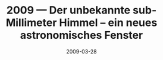 ---
title: "2009 &mdash; Der unbekannte sub-Millimeter Himmel – ein neues astronomisches Fenster"
collection: talks
type: "Talk"
tag: public
invited: Invited
permalink: \talks\2009-03-28-Der-unbekannte-sub-Millimeter-Himmel-–-ein-neues-astronomisches-Fenster
paperurl: 
date: "2009-03-28"
venue: "Physikalischer Verein"
location: "Frankfurt/Main, Germany"
---